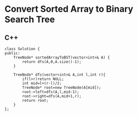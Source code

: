 # Convert Sorted Array to Binary Search Tree    

## C++

```
class Solution {
public:
    TreeNode* sortedArrayToBST(vector<int>& A) {
        return dfs(A,0,A.size()-1);
    }
    
    TreeNode* dfs(vector<int>& A,int l,int r){
        if(l>r)return NULL;
        int mid=l+(r-l)/2;
        TreeNode* root=new TreeNode(A[mid]);
        root->left=dfs(A,l,mid-1);
        root->right=dfs(A,mid+1,r);
        return root;
    }
};
```
